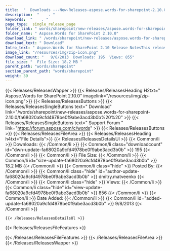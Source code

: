 ```yaml
---
title:  "  Downloads ---New-Releases-aspose.words-for-sharepoint-2.10.0 . " 
description:  "    . " 
keywords:  "    . " 
page_type:  single_release_page
folder_link: " words/sharepoint/new-releases/aspose.words-for-sharepoint-2.10.0/"
folder_name: " Aspose.Words for SharePoint 2.10.0"
download_link: " /words/sharepoint/new-releases/aspose.words-for-sharepoint-2.10.0/fa68020a9cfd4978be0f9abe3acd3b0b"
download_text: " Download"
Intro_text: " Aspose.Words for SharePoint 2.10 Release NotesThis release includes the latest i..."
image_link: "/resources/img/zip-icon.png"
download_count: "   9/8/2013  Downloads: 195  Views: 855"
file_size: "  File Size: 18.2 MB "
parent_path: "words/sharepoint"
section_parent_path: "words/sharepoint"
weight: 39
---
```


{{< Releases/ReleasesWapper >}}
  {{< Releases/ReleasesHeading H2txt=" Aspose.Words for SharePoint 2.10.0" imagelink="/resources/img/zip-icon.png">}}
  {{< Releases/ReleasesButtons >}}
    {{< Releases/ReleasesSingleButtons text=" Download" link="/words/sharepoint/new-releases/aspose.words-for-sharepoint-2.10.0/fa68020a9cfd4978be0f9abe3acd3b0b%20%20" >}}
    {{< Releases/ReleasesSingleButtons text=" Support Forum " link="https://forum.aspose.com/c/words" >}}
  {{< Releases/ReleasesButtons >}}
  {{< Releases/ReleasesFileArea >}}
    {{< Releases/ReleasesHeading h4txt="File Details">}}
    {{< Releases/ReleasesDetailsUl >}}
            {{< Common/li  >}} Downloads: {{< /Common/li >}} 
      {{< Common/li class="downloadcount" id="dwn-update-fa68020a9cfd4978be0f9abe3acd3b0b" >}} 195 {{< /Common/li >}} 
      {{< Common/li  >}} File Size: {{< /Common/li >}} 
      {{< Common/li id="size-update-fa68020a9cfd4978be0f9abe3acd3b0b" >}} 18.2 MB {{< /Common/li >}} 
      {{< Common/li  class="hide" >}} Posted By: {{< /Common/li >}} 
      {{< Common/li class="hide" id="author-update-fa68020a9cfd4978be0f9abe3acd3b0b" >}} dmitry.matveenko {{< /Common/li >}} 
      {{< Common/li class="hide"  >}} Views: {{< /Common/li >}} 
      {{< Common/li class="hide" id="view-update-fa68020a9cfd4978be0f9abe3acd3b0b" >}} 856 {{< /Common/li >}} 
      {{< Common/li  >}} Date Added: {{< /Common/li >}} 
      {{< Common/li id="added-update-fa68020a9cfd4978be0f9abe3acd3b0b" >}} 9/8/2013 {{< /Common/li >}} 

    {{< /Releases/ReleasesDetailsUl >}}

  {{< Releases/ReleasesFileFeatures >}}
      
  {{< /Releases/ReleasesFileFeatures >}}
 {{< /Releases/ReleasesFileArea >}}
{{< /Releases/ReleasesWapper >}}


